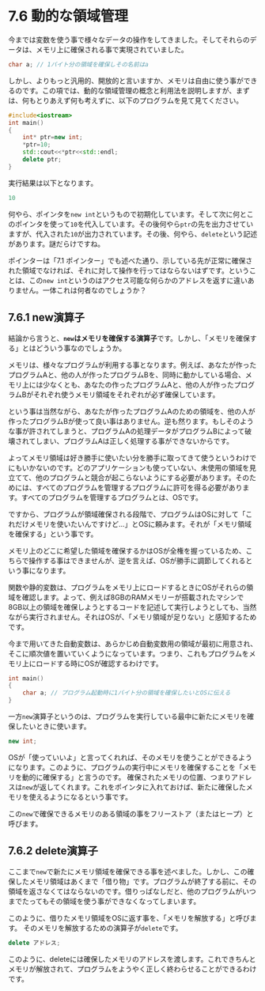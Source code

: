 # 7.6 動的な領域管理

今までは変数を使う事で様々なデータの操作をしてきました。そしてそれらのデータは、メモリ上に確保される事で実現されていました。
```cpp
char a; // 1バイト分の領域を確保しその名前はa
```
しかし、よりもっと汎用的、開放的と言いますか、メモリは自由に使う事ができるのです。この項では、動的な領域管理の概念と利用法を説明しますが、まずは、何もとりあえず何も考えずに、以下のプログラムを見て見てください。
```cpp
#include<iostream>
int main()
{
    int* ptr=new int;
    *ptr=10;
    std::cout<<*ptr<<std::endl;
    delete ptr;
}
```
実行結果は以下となります。
```cpp
10
```
何やら、ポインタを`new int`というもので初期化しています。そして次に何とこのポインタを使って`10`を代入しています。その後何やら`ptr`の先を出力させていますが、代入された`10`が出力されています。その後、何やら、`delete`という記述があります。謎だらけですね。

ポインターは「7.1 ポインター」でも述べた通り、示している先が正常に確保された領域でなければ、それに対して操作を行ってはならないはずです。ということは、この`new int`というのはアクセス可能な何らかのアドレスを返すに違いありません。一体これは何者なのでしょうか？

## 7.6.1 new演算子
結論から言うと、**`new`はメモリを確保する演算子**です。しかし、「メモリを確保する」とはどういう事なのでしょうか。

メモリは、様々なプログラムが利用する事となります。例えば、あなたが作ったプログラムAと、他の人が作ったプログラムBを、同時に動かしている場合、メモリ上には少なくとも、あなたの作ったプログラムAと、他の人が作ったプログラムBがそれぞれ使うメモリ領域をそれぞれが必ず確保しています。

という事は当然ながら、あなたが作ったプログラムAのための領域を、他の人が作ったプログラムBが使って良い事はありません。逆も然ります。もしそのような事が許されてしまうと、プログラムAの処理データがプログラムBによって破壊されてしまい、プログラムAは正しく処理する事ができないからです。

よってメモリ領域は好き勝手に使いたい分を勝手に取ってきて使うというわけでにもいかないのです。どのアプリケーションも使っていない、未使用の領域を見立てて、他のプログラムと競合が起こらないようにする必要があります。そのためには、すべてのプログラムを管理するプログラムに許可を得る必要があります。すべてのプログラムを管理するプログラムとは、OSです。

ですから、プログラムが領域確保される段階で、プログラムはOSに対して「これだけメモリを使いたいんですけど...」とOSに頼みます。それが「メモリ領域を確保する」という事です。

メモリ上のどこに希望した領域を確保するかはOSが全権を握っているため、こちらで操作する事はできませんが、逆を言えば、OSが勝手に調節してくれるという事になります。

関数や静的変数は、プログラムをメモリ上にロードするときにOSがそれらの領域を確認します。よって、例えば8GBのRAMメモリーが搭載されたマシンで8GB以上の領域を確保しようとするコードを記述して実行しようとしても、当然ながら実行されません。それはOSが、「メモリ領域が足りない」と感知するためです。

今まで用いてきた自動変数は、あらかじめ自動変数用の領域が最初に用意され、そこに順次値を置いていくようになっています。つまり、これもプログラムをメモリ上にロードする時にOSが確認するわけです。
```cpp
int main()
{
    char a; // プログラム起動時に1バイト分の領域を確保したいとOSに伝える
}
```
一方`new`演算子というのは、プログラムを実行している最中に新たにメモリを確保したいときに使います。
```cpp
new int;
```
OSが「使っていいよ」と言ってくれれば、そのメモリを使うことができるようになります。このように、プログラムの実行中にメモリを確保することを「メモリを動的に確保する」と言うのです。
確保されたメモリの位置、つまりアドレスは`new`が返してくれます。これをポインタに入れておけば、新たに確保したメモリを使えるようになるという事です。

この`new`で確保できるメモリのある領域の事をフリーストア（またはヒープ）と呼びます。

## 7.6.2 delete演算子
ここまで`new`で新たにメモリ領域を確保できる事を述べました。しかし、この確保したメモリ領域はあくまで「借り物」です。プログラムが終了する前に、その領域を返さなくてはならないのです。借りっぱなしだと、他のプログラムがいつまでたってもその領域を使う事ができなくなってしまいます。

このように、借りたメモリ領域をOSに返す事を、「メモリを解放する」と呼びます。
そのメモリを解放するための演算子が`delete`です。
```cpp
delete アドレス;
```
このように、deleteには確保したメモリのアドレスを渡します。これできちんとメモリが解放されて、プログラムをようやく正しく終わらせることができるわけです。